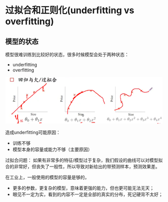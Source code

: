 # 过拟合和正则化(underfitting vs overfitting)

## 模型的状态

模型很难训练到比较好的状态，很多时候模型会处于两种状态：
* underfitting
* overfitting

![](./20170521204631.png)

造成underfitting可能原因：
* 训练不够
* 模型本身的容量或能力不够（主要原因）

过拟合问题：
如果有非常多的特征/模型过于复杂，我们假设的曲线可以对模型拟合的非常好，但丧失了一般性，所以导致对新给出的带预测样本，预测效果差。

在工业上，一般使用的模型的容量是够的，
* 更多的参数，更复杂的模型，意味着更强的能力，但也更可能无法无天；
* 眼见不一定为实，看到的内容不一定是全部的真实的分布，死记硬背不太好；
